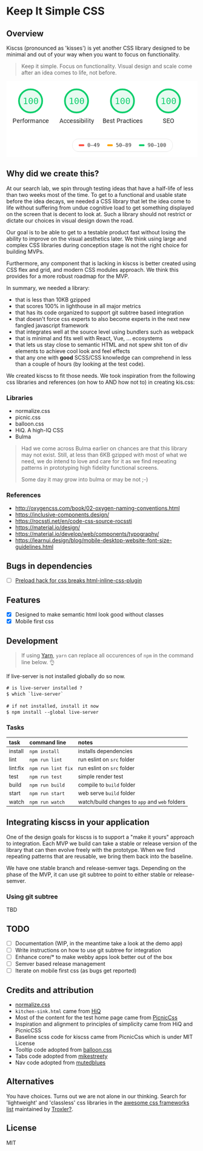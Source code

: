 Keep It Simple CSS
==================

## Overview
Kiscss (pronounced as 'kisses') is yet another CSS library designed to
be minimal and out of your way when you want to focus on functionality.

> Keep it simple. Focus on functionality. Visual design and scale
> come after an idea comes to life, not before.

![Designed with performance and simplicity in mind](src/web/assets/images/kiscss-lighthouse-summary-20190526.png)

## Why did we create this?
At our search lab, we spin through testing ideas that have a half-life
of less than two weeks most of the time. To get to a functional and
usable state before the idea decays, we needed a CSS library that let
the idea come to life without suffering from undue cognitive load to
get something displayed on the screen that is decent to look at. Such
a library should not restrict or dictate our choices in visual design
down the road.

Our goal is to be able to get to a testable product fast without losing
the ability to improve on the visual aesthetics later. We think using
large and complex CSS libraries during conception stage is not the right
choice for building MVPs.

Furthermore, any component that is lacking in kiscss is better created
using CSS flex and grid, and modern CSS modules approach. We think
this provides for a more robust roadmap for the MVP.

In summary, we needed a library:
- that is less than 10KB gzipped
- that scores 100% in lighthouse in all major metrics
- that has its code organized to support git subtree based integration
- that doesn't force css experts to also become experts in the next new fangled
  javascript framework
- that integrates well at the source level using bundlers such as webpack
- that is minimal and fits well with React, Vue, ... ecosystems
- that lets us stay close to semantic HTML and not spew shit
  ton of div elements to achieve cool look and feel effects
- that any one with **good** SCSS/CSS knowledge can comprehend in less
  than a couple of hours (by looking at the test code).

We created kiscss to fit those needs. We took inspiration from the following
css libraries and references (on how to AND how not to) in creating kis.css:
### Libraries
- normalize.css
- picnic.css
- balloon.css
- HiQ. A high-IQ CSS
- Bulma

>
> Had we come across Bulma earlier on chances are that this library may not
> exist. Still, at less than 6KB gzipped with most of what we need, we do
> intend to love and care for it as we find repeating patterns in prototyping
> high fidelity functional screens.
>
> Some day it may grow into bulma or may be not ;-)
>

### References
- http://oxygencss.com/book/02-oxygen-naming-conventions.html
- https://inclusive-components.design/
- https://rocssti.net/en/code-css-source-rocssti
- https://material.io/design/
- https://material.io/develop/web/components/typography/
- https://learnui.design/blog/mobile-desktop-website-font-size-guidelines.html

## Bugs in dependencies
- [ ] [Preload hack for css breaks html-inline-css-plugin](https://github.com/Runjuu/html-inline-css-webpack-plugin/issues/10)

## Features
- [x] Designed to make semantic html look good without classes
- [x] Mobile first css

## Development
> If using [Yarn](https://yarnpkg.com/), `yarn` can replace all occurences
> of `npm` in the command line below. :ok_hand:

If live-server is not installed globally do so now.
```
# is live-server installed ?
$ which `live-server`

# if not installed, install it now
$ npm install --global live-server
```

### Tasks
|  task   | command line          | notes                                         |
|:--------|:----------------------|:----------------------------------------------|
| install |```npm install```      | installs dependencies                         |
| lint    |```npm run lint```     | run eslint on `src` folder                    |
| lint:fix|```npm run lint fix``` | run eslint on `src` folder                    |
| test    |```npm run test```     | simple render test                            |
| build   |```npm run build```    | compile to `build` folder                     |
| start   |```npm run start```    | web serve `build` folder                      |
| watch   |```npm run watch```    | watch/build changes to `app` and `web` folders|

## Integrating kiscss in your application
One of the design goals for kiscss is to support a "make it yours" approach
to integration. Each MVP we build can take a stable or release version of the
library that can then evolve freely with the prototype. When we find repeating
patterns that are reusable, we bring them back into the baseline.

We have one stable branch and release-semver tags. Depending on the phase of
the MVP, it can use git subtree to point to either stable or release-semver.

### Using git subtree
TBD

## TODO
- [ ] Documentation (WIP, in the meantime take a look at the demo app)
- [ ] Write instructions on how to use git subtree for integration
- [ ] Enhance core/* to make webby apps look better out of the box
- [ ] Semver based release management
- [ ] Iterate on mobile first css (as bugs get reported)

## Credits and attribution
- [normalize.css](http://nicolasgallagher.com/about-normalize-css/)
- ```kitchen-sink.html``` came from [HiQ](https://github.com/jonathanharrell/hiq)
- Most of the content for the test home page came from [PicnicCss](https://github.com/franciscop/picnic)
- Inspiration and alignment to principles of simplicity came from HiQ and PicnicCSS
- Baseline scss code for kiscss came from PicnicCss which is under MIT License
- Tooltip code adopted from [balloon.css](https://kazzkiq.github.io/balloon.css/)
- Tabs code adopted from [mikestreety](https://codepen.io/mikestreety/pen/yVNNNm)
- Nav code adopted from [mutedblues](https://codepen.io/mutedblues/pen/MmPNPG)

## Alternatives
You have choices. Turns out we are not alone in our thinking. Search for
'lightweight' and 'classless' css libraries in the [awesome css frameworks list](https://github.com/troxler/awesome-css-frameworks/blob/master/readme.md) maintained by [Troxler?](https://github.com/troxler).

## License
MIT